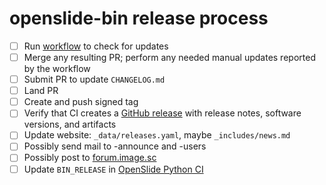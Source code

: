 # openslide-bin release process

- [ ] Run [workflow](https://github.com/openslide/openslide-bin/actions/workflows/update-check.yml) to check for updates
- [ ] Merge any resulting PR; perform any needed manual updates reported by the workflow
- [ ] Submit PR to update `CHANGELOG.md`
- [ ] Land PR
- [ ] Create and push signed tag
- [ ] Verify that CI creates a [GitHub release](https://github.com/openslide/openslide-bin/releases/) with release notes, software versions, and artifacts
- [ ] Update website: `_data/releases.yaml`, maybe `_includes/news.md`
- [ ] Possibly send mail to -announce and -users
- [ ] Possibly post to [forum.image.sc](https://forum.image.sc/c/announcements/10)
- [ ] Update `BIN_RELEASE` in [OpenSlide Python CI](https://github.com/openslide/openslide-python/blob/main/.github/workflows/python.yml)
